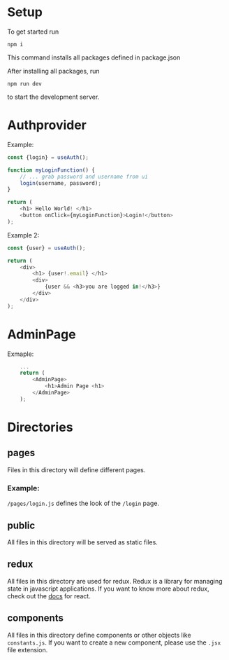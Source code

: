 # Setup
To get started run
```
npm i
```

This command installs all packages defined in package.json

After installing all packages, run
```
npm run dev
```
to start the development server.



# Authprovider

Example:
```javascript
const {login} = useAuth();

function myLoginFunction() {
    // ... grab password and username from ui
    login(username, password);
}

return (
    <h1> Hello World! </h1>
    <button onClick={myLoginFunction}>Login!</button>
);
```

Example 2:
```javascript
const {user} = useAuth();

return (
    <div>
        <h1> {user!.email} </h1>
        <div>
            {user && <h3>you are logged in!</h3>}
        </div>
    </div>
);
```

# AdminPage

Exmaple:
```javascript
    ...
    return (
        <AdminPage>
            <h1>Admin Page <h1>
        </AdminPage>
    );

```

# Directories
## pages
Files in this directory will define different pages.
### Example:
`/pages/login.js` defines the look of the `/login` page.

## public
All files in this directory will be served as static files.

## redux
All files in this directory are used for redux.
Redux is a library for managing state in javascript applications.
If you want to know more about redux, check out the
[docs](https://redux.js.org/tutorials/fundamentals/part-5-ui-react) for react.

## components
All files in this directory define components or other objects like `constants.js`. If you want to create a new component, please use the `.jsx` file extension.
